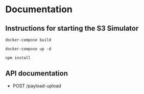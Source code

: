 # Documentation

## Instructions for starting the S3 Simulator

`docker-compose build`

`docker-compose up -d`

`npm install`

## API documentation

- POST /payload-upload